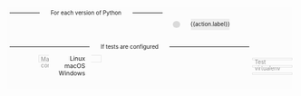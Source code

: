<div id="flow-diagram">
  <div class="diagram-grid" v-bind:style="gridStyle">
    <!-- BEHIND THE GRID CONTENT -->
    <!-- line for each platform -->
    <div class="grid-line" style="grid-row-start: 3"></div>
    <div class="grid-line" style="grid-row-start: 4"></div>
    <div class="grid-line" style="grid-row-start: 5"></div>
    <!-- the docker container outline -->
    <div class="grid-outline docker">
      <div class="outline">
        Manylinux Docker container
      </div>
    </div>
    <!-- the venv outlines -->
    <div class="grid-outline testVenv" style="grid-row-start: 3">
      <div class="outline">Test virtualenv</div>
    </div>
    <div class="grid-outline testVenv" style="grid-row-start: 4"><div class="outline"></div></div>
    <div class="grid-outline testVenv" style="grid-row-start: 5"><div class="outline"></div></div>
    <!-- THE GRID CONTENT -->
    <!-- the row labels -->
    <div class="grid-row-label" style="grid-row-start: 3">Linux</div>
    <div class="grid-row-label" style="grid-row-start: 4">macOS</div>
    <div class="grid-row-label" style="grid-row-start: 5">Windows</div>
    <!-- the column labels -->
    <div class="grid-column-label"
         style="grid-row: 1 / span 1; grid-column: 5 / -3">
      <div class="label">For each version of Python</div>
    </div>
    <div class="grid-column-label"
         style="grid-row: 2 / span 1;
                grid-column: 8 / -3;
                margin-bottom: 0.5em;">
      <div class="label">If tests are configured</div>
    </div>
    <!-- the steps -->
    <div class="step" v-for="(step, sIndex) in diagram.steps">
      <component v-for="action in step"
                 class="action"
                 v-bind:is="action.href ? 'a' : 'div'"
                 v-bind:href="action.href">
        <div class="dots" v-if="action.style == 'dot'">
          <div class="dot"
               v-info="action"
               v-for="(platform, pIndex) in platforms"
               v-if="action.platforms.includes(platform)"
               v-bind:style="{gridRowStart: `${pIndex+3}`,
                              gridColumnStart: `${sIndex+2}`}">
            <div class="dot-graphic"></div>
          </div>
        </div>
        <div class="block-container" v-if="action.style == 'block'">
          <div class="block"
               v-info="action"
               v-bind:style="{...blockStyle(action),
                              gridColumnStart: `${sIndex+2}`}">
            {{action.label}}
          </div>
        </div>
      </a>
    </div>
  </div>
</div>

<script type="module" async>
  import Vue from 'https://cdn.jsdelivr.net/npm/vue@2.6.14/dist/vue.esm.browser.js'
  import 'https://unpkg.com/@popperjs/core@2/dist/umd/popper.min.js'
  import 'https://unpkg.com/tippy.js@6/dist/tippy-bundle.umd.js'

  const diagram = {
    steps: [
      [
        {
          label: 'copy project into docker',
          platforms: ['linux'],
          style: 'block',
          width: 2,
        },
      ],
      [], // empty column so that the manylinux outline intersects the previous column in the middle.
      [
        {
          href: 'options/#before-all',
          platforms: ['linux', 'macos', 'windows'],
          style: 'dot',
          tooltip: {
            title: 'CIBW_BEFORE_ALL',
            tag: 'Optional step',
            description: 'Execute a shell command on the build system before any wheels are built.'
          },
        },
      ],
      [
        {
          label: 'Install Python',
          platforms: ['macos', 'windows'],
          style: 'block',
          tooltip: {
            description: 'Install the version of Python required to build this wheel.'
          },
        },
      ],
      [
        {
          href: 'options/#before-build',
          platforms: ['linux', 'macos', 'windows'],
          style: 'dot',
          tooltip: {
            title: 'CIBW_BEFORE_BUILD',
            tag: 'Optional step',
            description: "Execute a shell command preparing each wheel's build.",
          },
        },
      ],
      [
        {
          label: 'Build wheel',
          href: 'options/#build-frontend',
          platforms: ['linux', 'macos', 'windows'],
          style: 'block',
          tooltip: {
            title: 'CIBW_BUILD_FRONTEND',
            tag: 'Customisable step',
            description: 'Build the wheel according to your package configuration, using the frontend of your choice - pip or build.'
          },
        },
      ],
      [
        {
          label: 'Repair using auditwheel',
          href: 'options/#repair-wheel-command',
          platforms: ['linux'],
          style: 'block',
          tooltip: {
            title: 'CIBW_REPAIR_WHEEL_COMMAND',
            tag: 'Customisable step',
            description: 'Bundle shared libraries and ensure manylinux compliance by running auditwheel on each built wheel.'
          },
        },
        {
          label: 'Repair using delocate',
          href: 'options/#repair-wheel-command',
          platforms: ['macos'],
          style: 'block',
          tooltip: {
            title: 'CIBW_REPAIR_WHEEL_COMMAND',
            tag: 'Customisable step',
            description: 'Bundle shared libraries by running delocate on each built wheel.'
          },
        },
        {
          env: "CIBW_REPAIR_WHEEL_COMMAND",
          href: 'options/#repair-wheel-command',
          label: 'repair wheel',
          platforms: ['windows'],
          style: 'dot',
          optional: true,
          tooltip: {
            title: 'CIBW_REPAIR_WHEEL_COMMAND',
            tag: 'Optional step',
            description: 'Execute a shell command to repair each built wheel'
          },
        },
      ],
      [
        {
          href: 'options/#before-test',
          platforms: ['linux', 'macos', 'windows'],
          style: 'dot',
          tooltip: {
            title: 'CIBW_BEFORE_TEST',
            tag: 'Optional step',
            description: 'Execute a shell command before testing each wheel'
          },
        },
      ],
      [
        {
          label: 'Install wheel',
          platforms: ['linux', 'macos', 'windows'],
          style: 'block',
          tooltip: {
            description: 'Install the wheel we just built into the test virtualenv.'
          },
        },
      ],
      [
        {
          label: 'Test wheel',
          href: 'options/#test-command',
          platforms: ['linux', 'macos', 'windows'],
          style: 'block',
          tooltip: {
            title: 'CIBW_TEST_COMMAND',
            tag: 'Optional step',
            description: 'Execute a shell command to test each built wheel'
          },
        },
      ],
      [
        {
          label: 'Copy wheels out of Docker',
          platforms: ['linux'],
          style: 'block',
          width: 2,
        },
      ],
      [],
    ]
  }

  const diagramComponent = new Vue({
    el: '#flow-diagram',
    data() {
      return {
        diagram,
        platforms: ['linux', 'macos', 'windows'],
      }
    },
    methods: {
      blockStyle(action) {
        let start, end
        if (action.platforms.includes('linux')) {
          start = 3
        } else if (action.platforms.includes('macos')) {
          start = 4
        } else if (action.platforms.includes('windows')) {
          start = 5
        }

        if (action.platforms.includes('windows')) {
          end = 6
        } else if (action.platforms.includes('macos')) {
          end = 5
        } else if (action.platforms.includes('linux')) {
          end = 4
        }

        return {
          gridRowStart: start.toString(),
          gridRowEnd: end.toString(),
          gridColumnEnd: `span ${action.width || 1}`,
        }
      }
    },
    computed: {
      gridStyle() {
        return {
          gridTemplateRows: `auto auto repeat(${this.platforms.length}, 1fr)`,
          gridTemplateColumns: `repeat(${this.diagram.steps.length+1}, auto)`,
        }
      },
    },
    directives: {
      info: {
        inserted(el, binding) {
          const action = binding.value
          const {env, label, optional=false, description='', href=''} = action
          const tooltip = action.tooltip

          if (tooltip) {
            const tippyInstance = tippy(el, {
              content: `
                <a class="tooltip-contents" href="${href || ''}">
                  <div class="tooltip-title">
                    ${tooltip.title || ''}
                  </div>
                  <div class="tooltip-tag">
                    ${tooltip.tag || ''}
                  </div>
                  <div class="tooltip-description">
                    ${tooltip.description}
                  </div>
                </a>
              `,
              placement: 'right-start',
              allowHTML: true,
              maxWidth: 'none',
              appendTo: document.getElementById('flow-diagram'),
              offset: [0, 10],
              onShow(instance) {
                const stepEl = el.closest('.action')
                stepEl.classList.add('tooltip-open')
                instance.setProps({
                  interactive: tippy.currentInput.isTouch
                })
              },
              onHide() {
                const stepEl = el.closest('.action')
                stepEl.classList.remove('tooltip-open')
              }
            })

            el.addEventListener('click', e => {
              // click event should just open the tooltip on touch devices
              if (tippy.currentInput.isTouch) {
                e.preventDefault()
              }
            })
          }
        }
      }
    }
  })
</script>

<style>
  #flow-diagram {
    background: #fcfcfc;
    /* font-family: Inter; */
    /* font-size: 10px; */
    font-size: 0.7em;
    padding-bottom: 2em;
  }
  .diagram-grid {
    display: grid;
    overflow-x: auto;
  }
  .platform, .step, .dots, .block-container, .action {
    display: contents;
  }
  .block, .dot {
    position: relative;
    margin: 2em 0.5em;
  }
  .block {
    background-color: #eee;
    /* margin: 0.5em auto; */
    padding: 0.5em;
    max-width: 6em;
    display: flex;
    align-items: center;
    justify-content: center;
    text-align: center;
  }
  .dot {
    /* margin: 0.5em; */
    display: flex;
    align-items: center;
    justify-content: center;
  }
  .dot-graphic {
    width: 1.3em;
    height: 1.3em;
    border-radius: 50%;
    background: #DADADA;
  }
  a.action {
    color: inherit;
  }
  .action.tooltip-open .dot-graphic {
    background-color: #416EDA;
  }
  .action.tooltip-open .block {
    background-color: #416EDA;
    color: white;
  }
  .grid-column-label {
    height: 2em;
    position: relative;
    display: flex;
    align-items: center;
    justify-content: center;
    margin: 0 0.5em;
  }
  .grid-column-label::before {
    content: "";
    height: 1px;
    background-color: currentColor;
    position: absolute;
    top: calc(50% - 0.5px);
    left: 0;
    right: 0;
  }
  .grid-column-label .label {
    background: #fcfcfc;
    padding: 0 2em;
    position: relative;
  }
  .grid-row-label {
    grid-column: 1 / span 1;
    display: flex;
    align-items: center;
    justify-content: flex-end;
    text-align: right;
    background: #fcfcfc;
    position: relative;
    padding-right: 1em;
    font-size: 1.1em;
  }
  .grid-line {
    grid-column: 1 / -1;
    grid-row-end: span 1;
    position: relative;
  }
  .grid-line::after {
    content: "";
    height: 1px;
    background-color: #979797;
    position: absolute;
    top: calc(50% - 1px);
    left: 0;
    right: 0;
  }
  .grid-outline {
    grid-row-end: span 1;
    position: relative;
    color: #8f8f8f;
  }
  .grid-outline.docker {
    grid-row: 3 / span 1;
    grid-column: 3 / -2;
  }
  .grid-outline.testVenv {
    grid-column: 8 / span 4;
  }
  .grid-outline .outline {
    position: absolute;
    border: 1px solid #e5e5e5;
    padding: 1px 3px;
  }
  .grid-outline.docker .outline  {
    left: 0;
    right: 0;
    top: 0;
    bottom: 0;
  }
  .grid-outline.testVenv .outline  {
    left: 0;
    right: 0;
    top: 0.5em;
    bottom: 0.5em;
  }

  /* style the tooltip */
  .tippy-box {
    background: white;
    box-shadow: 0 2px 6px -1px rgba(0,0,0,0.12);
    border-radius: 0;
    text-align: left;
    font-size: 1em;
    color: #1F1F1F;
    border: 1px solid rgba(0, 0, 0, 0.02);
    width: 14em;
    min-width: min-content;
  }
  .tippy-box[data-placement^='top'] > .tippy-arrow::before {
    border-top-color: white;
  }
  .tippy-box[data-placement^='bottom'] > .tippy-arrow::before {
    border-bottom-color: white;
  }
  .tippy-box[data-placement^='left'] > .tippy-arrow::before {
    border-left-color: white;
  }
  .tippy-box[data-placement^='right'] > .tippy-arrow::before {
    border-right-color: white;
  }
  a.tooltip-contents {
    color: inherit;
    text-decoration: none;
    display: block;
  }
  .tooltip-title {
    font-weight: 600;
    font-size: 1.1em;
    color: #416EDA;
  }
  .tooltip-tag {
    font-weight: 500;
    text-transform: uppercase;
    font-size: 0.9em;
    color: #C9C9C9;
  }
  .tooltip-description {
    margin-top: 1px;
    margin-bottom: 2px;
  }
</style>

